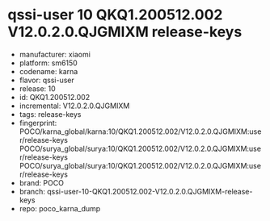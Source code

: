# qssi-user 10 QKQ1.200512.002 V12.0.2.0.QJGMIXM release-keys
- manufacturer: xiaomi
- platform: sm6150
- codename: karna
- flavor: qssi-user
- release: 10
- id: QKQ1.200512.002
- incremental: V12.0.2.0.QJGMIXM
- tags: release-keys
- fingerprint: POCO/karna_global/karna:10/QKQ1.200512.002/V12.0.2.0.QJGMIXM:user/release-keys
POCO/surya_global/surya:10/QKQ1.200512.002/V12.0.2.0.QJGMIXM:user/release-keys
POCO/surya_global/surya:10/QKQ1.200512.002/V12.0.2.0.QJGMIXM:user/release-keys
- brand: POCO
- branch: qssi-user-10-QKQ1.200512.002-V12.0.2.0.QJGMIXM-release-keys
- repo: poco_karna_dump
